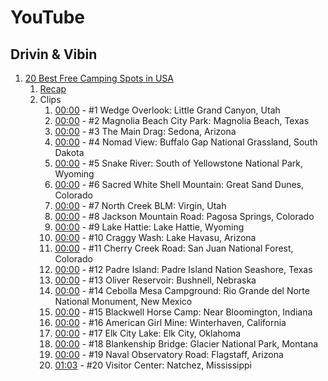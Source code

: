 # YouTube

## Drivin & Vibin

1. [20 Best Free Camping Spots in USA](https://www.youtube.com/watch?v=joecuvHwf7Q)
    1. [Recap](https://drivinvibin.com/2019/07/15/free-camping/)
    1. Clips
        1. [00:00]() - #1 Wedge Overlook: Little Grand Canyon, Utah
        1. [00:00]() - #2 Magnolia Beach City Park: Magnolia Beach, Texas
        1. [00:00]() - #3 The Main Drag: Sedona, Arizona
        1. [00:00]() - #4 Nomad View: Buffalo Gap National Grassland, South Dakota
        1. [00:00]() - #5 Snake River: South of Yellowstone National Park, Wyoming
        1. [00:00]() - #6 Sacred White Shell Mountain: Great Sand Dunes, Colorado
        1. [00:00]() - #7 North Creek BLM: Virgin, Utah
        1. [00:00]() - #8 Jackson Mountain Road: Pagosa Springs, Colorado
        1. [00:00]() - #9 Lake Hattie: Lake Hattie, Wyoming
        1. [00:00]() - #10 Craggy Wash: Lake Havasu, Arizona
        1. [00:00]() - #11 Cherry Creek Road: San Juan National Forest, Colorado
        1. [00:00]() - #12 Padre Island: Padre Island Nation Seashore, Texas
        1. [00:00]() - #13 Oliver Reservoir: Bushnell, Nebraska
        1. [00:00]() - #14 Cebolla Mesa Campground: Rio Grande del Norte National Monument, New Mexico
        1. [00:00]() - #15 Blackwell Horse Camp: Near Bloomington, Indiana
        1. [00:00]() - #16 American Girl Mine: Winterhaven, California
        1. [00:00](https://youtu.be/joecuvHwf7Q?t=298) - #17 Elk City Lake: Elk City, Oklahoma
        1. [00:00](https://youtu.be/joecuvHwf7Q?t=224) - #18 Blankenship Bridge: Glacier National Park, Montana
        1. [00:00](https://youtu.be/joecuvHwf7Q?t=144) - #19 Naval Observatory Road: Flagstaff, Arizona
        1. [01:03](https://youtu.be/joecuvHwf7Q?t=63) - #20 Visitor Center: Natchez, Mississippi
